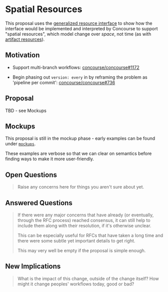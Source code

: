 # Spatial Resources

This proposal uses the [generalized resource interface](../024-generalized-resources/proposal.md) to show how the interface would be implemented and interpreted by Concourse to support "spatial resources", which model change over *space*, not time (as with [artifact resources](../024-artifact-resources/proposal.md)).

## Motivation

* Support multi-branch workflows: [concourse/concourse#1172](https://github.com/concourse/concourse/issues/1172)

* Begin phasing out `version: every` in by reframing the problem as 'pipeline per commit': [concourse/concourse#736](https://github.com/concourse/concourse/issues/736)

## Proposal

TBD - see Mockups

## Mockups

This proposal is still in the mockup phase - early examples can be found under [`mockups`](mockups).

These examples are verbose so that we can clear on semantics before finding ways to make it more user-friendly.

## Open Questions

> Raise any concerns here for things you aren't sure about yet.

## Answered Questions

> If there were any major concerns that have already (or eventually, through
> the RFC process) reached consensus, it can still help to include them along
> with their resolution, if it's otherwise unclear.
>
> This can be especially useful for RFCs that have taken a long time and there
> were some subtle yet important details to get right.
>
> This may very well be empty if the proposal is simple enough.

## New Implications

> What is the impact of this change, outside of the change itself? How might it
> change peoples' workflows today, good or bad?
